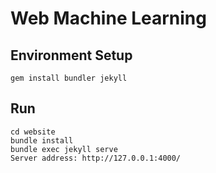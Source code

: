# Web Machine Learning

## Environment Setup

```
gem install bundler jekyll
```

## Run
```
cd website
bundle install
bundle exec jekyll serve
Server address: http://127.0.0.1:4000/
```